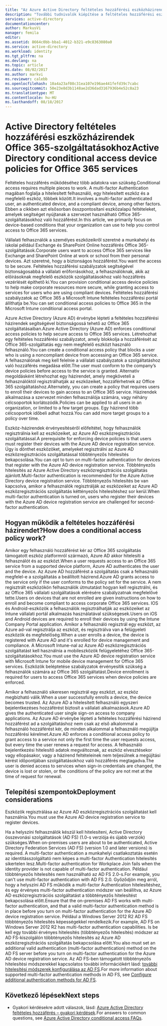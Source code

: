 ```yaml
---
title: "Az Azure Active Directory feltételes hozzáférési eszközházirendek Office 365-szolgáltatásokhoz |} Microsoft Docs"
description: "További tudnivalók kiépítése a feltételes hozzáférési eszközházirendek segít a vállalati erőforrásokhoz, több biztonságos, felhasználói megfelelőség fenntartása mellett, a érhetnek el szolgáltatásokat."
services: active-directory
documentationcenter: 
author: MarkusVi
manager: femila
editor: 
ms.assetid: 8664c0bb-bba1-4012-b321-e9c8363080a0
ms.service: active-directory
ms.workload: identity
ms.tgt_pltfrm: na
ms.devlang: na
ms.topic: article
ms.date: 08/02/2017
ms.author: markvi
ms.reviewer: calebb
ms.openlocfilehash: 10a4a23af08c31ea107e196ae441fefd39c7cabc
ms.sourcegitcommit: 50e23e8d3b1148ae2d36dad3167936b4e52c8a23
ms.translationtype: MT
ms.contentlocale: hu-HU
ms.lasthandoff: 08/18/2017
---
```

# <a name="active-directory-conditional-access-device-policies-for-office-365-services"></a><span data-ttu-id="805c7-103">Active Directory feltételes hozzáférési eszközházirendek Office 365-szolgáltatásokhoz</span><span class="sxs-lookup"><span data-stu-id="805c7-103">Active Directory conditional access device policies for Office 365 services</span></span>

<span data-ttu-id="805c7-104">Feltételes hozzáférés működéséhez több adatokra van szükség.</span><span class="sxs-lookup"><span data-stu-id="805c7-104">Conditional access requires multiple pieces to work.</span></span> <span data-ttu-id="805c7-105">A multi-factor Authentication magában foglalja a hitelesített felhasználó, egy hitelesített eszköz és a megfelelő eszköz, többek között.</span><span class="sxs-lookup"><span data-stu-id="805c7-105">It involves a multi-factor authenticated user, an authenticated device, and a compliant device, among other factors.</span></span> <span data-ttu-id="805c7-106">Ebben a cikkben azt elsősorban összpontosítani eszközalapú feltételeket, amelyek segítséget nyújtanak a szervezet használható Office 365-szolgáltatásokhoz való hozzáférést.</span><span class="sxs-lookup"><span data-stu-id="805c7-106">In this article, we primarily focus on device-based conditions that your organization can use to help you control access to Office 365 services.</span></span> 

<span data-ttu-id="805c7-107">Vállalati felhasználók a személyes eszközeikről szeretné a munkahelyi és iskolai például Exchange és SharePoint Online hozzáférés Office 365-szolgáltatások.</span><span class="sxs-lookup"><span data-stu-id="805c7-107">Corporate users want to access Office 365 services like Exchange and SharePoint Online at work or school from their personal devices.</span></span> <span data-ttu-id="805c7-108">Azt szeretné, hogy a biztonságos hozzáférést.</span><span class="sxs-lookup"><span data-stu-id="805c7-108">You want the access to be secure.</span></span> <span data-ttu-id="805c7-109">Feltételes hozzáférési szabályzatok segítségével biztonságosabbá a vállalati erőforrásokhoz, a felhasználóknak, akik az előírásoknak megfelelő eszközök szolgáltatásokhoz való hozzáférés vezérlését építhető ki.</span><span class="sxs-lookup"><span data-stu-id="805c7-109">You can provision conditional access device policies to help make corporate resources more secure, while granting access to services for users who are using compliant devices.</span></span> <span data-ttu-id="805c7-110">Feltételes hozzáférési szabályzatok az Office 365 a Microsoft Intune feltételes hozzáférési portál állíthatja be.</span><span class="sxs-lookup"><span data-stu-id="805c7-110">You can set conditional access policies to Office 365 in the Microsoft Intune conditional access portal.</span></span>

<span data-ttu-id="805c7-111">Azure Active Directory (Azure AD) érvénybe lépteti a feltételes hozzáférési házirendek segítségével biztonságossá tehető az Office 365 szolgáltatásaiban.</span><span class="sxs-lookup"><span data-stu-id="805c7-111">Azure Active Directory (Azure AD) enforces conditional access policies to help secure access to Office 365 services.</span></span> <span data-ttu-id="805c7-112">Létrehozhat egy feltételes hozzáférési szabályzatot, amely blokkolja a hozzáférését az Office 365-szolgáltatás egy nem megfelelő eszközt használó felhasználó.</span><span class="sxs-lookup"><span data-stu-id="805c7-112">You can create a conditional access policy that blocks a user who is using a noncompliant device from accessing an Office 365 service.</span></span> <span data-ttu-id="805c7-113">A felhasználónak meg kell felelnie a vállalati szabályzatok a szolgáltatáshoz való hozzáférés megadása előtt.</span><span class="sxs-lookup"><span data-stu-id="805c7-113">The user must conform to the company’s device policies before access to the service is granted.</span></span> <span data-ttu-id="805c7-114">Alternatív megoldásként létrehozhat egy házirendet, amely megköveteli a felhasználóktól regisztrálhatják az eszközeiket, hozzáférhetnek az Office 365 szolgáltatáshoz.</span><span class="sxs-lookup"><span data-stu-id="805c7-114">Alternately, you can create a policy that requires users to enroll their devices to gain access to an Office 365 service.</span></span> <span data-ttu-id="805c7-115">Házirendek alkalmazása a szervezet minden felhasználója számára, vagy néhány célcsoportok korlátozódik.</span><span class="sxs-lookup"><span data-stu-id="805c7-115">Policies can be applied to all users in an organization, or limited to a few target groups.</span></span> <span data-ttu-id="805c7-116">Egy házirend több célcsoportok időbeli adhat hozzá.</span><span class="sxs-lookup"><span data-stu-id="805c7-116">You can add more target groups to a policy over time.</span></span>

<span data-ttu-id="805c7-117">Eszköz-házirendek érvényesítéséről előfeltétel, hogy felhasználók regisztrálnia kell az eszközeiket, az Azure AD eszközregisztrációs szolgáltatással.</span><span class="sxs-lookup"><span data-stu-id="805c7-117">A prerequisite for enforcing device policies is that users must register their devices with the Azure AD device registration service.</span></span> <span data-ttu-id="805c7-118">Úgy is dönthet eszközöket, amelyeket regisztrálni az Azure AD eszközregisztrációs szolgáltatással többtényezős hitelesítés bekapcsolása.</span><span class="sxs-lookup"><span data-stu-id="805c7-118">You can opt to turn on multi-factor authentication for devices that register with the Azure AD device registration service.</span></span> <span data-ttu-id="805c7-119">Többtényezős hitelesítés az Azure Active Directory eszközregisztrációs szolgáltatás ajánlott.</span><span class="sxs-lookup"><span data-stu-id="805c7-119">Multi-factor authentication is recommended for the Azure Active Directory device registration service.</span></span> <span data-ttu-id="805c7-120">Többtényezős hitelesítés be van kapcsolva, amikor a felhasználók regisztrálják az eszközeiket az Azure AD eszközregisztrációs szolgáltatás kéttényezős hitelesítéshez sor kerül.</span><span class="sxs-lookup"><span data-stu-id="805c7-120">When multi-factor authentication is turned on, users who register their devices with the Azure AD device registration service are challenged for second-factor authentication.</span></span>

## <a name="how-does-a-conditional-access-policy-work"></a><span data-ttu-id="805c7-121">Hogyan működik a feltételes hozzáférési házirendet?</span><span class="sxs-lookup"><span data-stu-id="805c7-121">How does a conditional access policy work?</span></span>

<span data-ttu-id="805c7-122">Amikor egy felhasználó hozzáférést kér az Office 365 szolgáltatás támogatott eszköz platformról származó, Azure AD akkor hitelesíti a felhasználót és az eszközt.</span><span class="sxs-lookup"><span data-stu-id="805c7-122">When a user requests access to an Office 365 service from a supported device platform, Azure AD authenticates the user and the device.</span></span> <span data-ttu-id="805c7-123">Az Azure AD hozzáférést a szolgáltatás csak a felhasználó megfelel-e a szolgáltatás a beállított házirend.</span><span class="sxs-lookup"><span data-stu-id="805c7-123">Azure AD grants access to the service only if the user conforms to the policy set for the service.</span></span> <span data-ttu-id="805c7-124">A nem regisztrált eszközökön felhasználók útmutatást hogyan kell regisztrálni, és az Office 365 vállalati szolgáltatások elérésére szabályzatnak megfelelővé tette.</span><span class="sxs-lookup"><span data-stu-id="805c7-124">Users on devices that are not enrolled are given instructions on how to enroll and become compliant to access corporate Office 365 services.</span></span> <span data-ttu-id="805c7-125">IOS és Android-eszközök a felhasználók regisztrálhatják az eszközeiket az Intune vállalati portál alkalmazás használatával szükségesek.</span><span class="sxs-lookup"><span data-stu-id="805c7-125">Users on iOS and Android devices are required to enroll their devices by using the Intune Company Portal application.</span></span> <span data-ttu-id="805c7-126">Amikor a felhasználó regisztrál egy eszközt, az Azure ad-val regisztrálja az eszközt, és regisztrálva van a felügyeleti eszközök és megfelelőség.</span><span class="sxs-lookup"><span data-stu-id="805c7-126">When a user enrolls a device, the device is registered with Azure AD and it's enrolled for device management and compliance.</span></span> <span data-ttu-id="805c7-127">A Microsoft Intune-nal az Azure AD eszközregisztrációs szolgáltatást kell használnia a mobileszközök felügyeletéhez Office 365-szolgáltatásokhoz.</span><span class="sxs-lookup"><span data-stu-id="805c7-127">You must use the Azure AD device registration service with Microsoft Intune for mobile device management for Office 365 services.</span></span> <span data-ttu-id="805c7-128">Eszközök beléptetése szabályzatok érvényesítik szükség a felhasználók számára az Office 365 szolgáltatást.</span><span class="sxs-lookup"><span data-stu-id="805c7-128">Device enrollment is required for users to access Office 365 services when device policies are enforced.</span></span>

<span data-ttu-id="805c7-129">Amikor a felhasználó sikeresen regisztrál egy eszközt, az eszköz megbízható válik.</span><span class="sxs-lookup"><span data-stu-id="805c7-129">When a user successfully enrolls a device, the device becomes trusted.</span></span> <span data-ttu-id="805c7-130">Az Azure AD a hitelesített felhasználó egyszeri bejelentkezéses hozzáférést biztosít a vállalati alkalmazások.</span><span class="sxs-lookup"><span data-stu-id="805c7-130">Azure AD gives the authenticated user single sign-on access to company applications.</span></span> <span data-ttu-id="805c7-131">Az Azure AD érvénybe lépteti a feltételes hozzáférési házirend hozzáférést ad a szolgáltatáshoz nem csak az első alkalommal a felhasználó hozzáférést kér, de minden alkalommal a felhasználó megújítja hozzáférési kérelmet.</span><span class="sxs-lookup"><span data-stu-id="805c7-131">Azure AD enforces a conditional access policy to grant access to a service not only the first time the user requests access, but every time the user renews a request for access.</span></span> <span data-ttu-id="805c7-132">A felhasználó bejelentkezési hitelesítő adatok megváltoznak, az eszköz elvesztésekor vagy ellopásakor, vagy a házirend feltételeinek nem teljesülnek a megújítási kérést időpontjában szolgáltatásokhoz való hozzáférés megtagadva.</span><span class="sxs-lookup"><span data-stu-id="805c7-132">The user is denied access to services when sign-in credentials are changed, the device is lost or stolen, or the conditions of the policy are not met at the time of request for renewal.</span></span>

## <a name="deployment-considerations"></a><span data-ttu-id="805c7-133">Telepítési szempontok</span><span class="sxs-lookup"><span data-stu-id="805c7-133">Deployment considerations</span></span>

<span data-ttu-id="805c7-134">Eszközök regisztrálása az Azure AD eszközregisztrációs szolgáltatást kell használnia.</span><span class="sxs-lookup"><span data-stu-id="805c7-134">You must use the Azure AD device registration service to register devices.</span></span>

<span data-ttu-id="805c7-135">Ha a helyszíni felhasználók készül kell hitelesíteni, Active Directory összevonási szolgáltatások (AD FS) (1.0-s verziója és újabb verziók) szükséges.</span><span class="sxs-lookup"><span data-stu-id="805c7-135">When on-premises users are about to be authenticated, Active Directory Federation Services (AD FS) (version 1.0 and later versions) is required.</span></span> <span data-ttu-id="805c7-136">A multi-factor authentication a munkahelyi csatlakoztatás esetén az identitásszolgáltató nem képes a multi-factor Authentication hitelesítés sikertelen lesz.</span><span class="sxs-lookup"><span data-stu-id="805c7-136">Multi-factor authentication for Workplace Join fails when the identity provider is not capable of multi-factor authentication.</span></span> <span data-ttu-id="805c7-137">Például többtényezős hitelesítés nem használható az AD FS 2.0-s.</span><span class="sxs-lookup"><span data-stu-id="805c7-137">For example, you can't use multi-factor authentication with AD FS 2.0.</span></span> <span data-ttu-id="805c7-138">Győződjön meg arról, hogy a helyszíni AD FS működik a multi-factor Authentication hitelesítéshez, és egy érvényes multi-factor authentication módszer van beállítva, az Azure AD eszközregisztrációs szolgáltatást a többtényezős hitelesítést bekapcsolása előtt.</span><span class="sxs-lookup"><span data-stu-id="805c7-138">Ensure that the on-premises AD FS works with multi-factor authentication, and that a valid multi-factor authentication method is in place before you turn on multi-factor authentication for the Azure AD device registration service.</span></span> <span data-ttu-id="805c7-139">Például a Windows Server 2012 R2 AD FS többtényezős hitelesítés képességekkel rendelkezik.</span><span class="sxs-lookup"><span data-stu-id="805c7-139">For example, AD FS on Windows Server 2012 R2 has multi-factor authentication capabilities.</span></span> <span data-ttu-id="805c7-140">Is be kell egy további érvényes hitelesítés (többtényezős hitelesítés) módszer az AD FS-kiszolgálón többtényezős hitelesítés az Azure AD eszközregisztrációs szolgáltatás bekapcsolása előtt.</span><span class="sxs-lookup"><span data-stu-id="805c7-140">You also must set an additional valid authentication (multi-factor authentication) method on the AD FS server before you turn on multi-factor authentication for the Azure AD device registration service.</span></span> <span data-ttu-id="805c7-141">Az AD FS-ben támogatott többtényezős hitelesítési módszerekkel kapcsolatos további információkért lásd: [további hitelesítési módszerek konfigurálása az AD FS](/windows-server/identity/ad-fs/operations/configure-additional-authentication-methods-for-ad-fs).</span><span class="sxs-lookup"><span data-stu-id="805c7-141">For more information about supported multi-factor authentication methods in AD FS, see [Configure additional authentication methods for AD FS](/windows-server/identity/ad-fs/operations/configure-additional-authentication-methods-for-ad-fs).</span></span>

## <a name="next-steps"></a><span data-ttu-id="805c7-142">Következő lépések</span><span class="sxs-lookup"><span data-stu-id="805c7-142">Next steps</span></span>

*   <span data-ttu-id="805c7-143">Gyakori kérdésekre adott válaszok, lásd: [Azure Active Directory feltételes hozzáférés – gyakori kérdések](active-directory-conditional-faqs.md).</span><span class="sxs-lookup"><span data-stu-id="805c7-143">For answers to common questions, see [Azure Active Directory conditional access FAQs](active-directory-conditional-faqs.md).</span></span>
